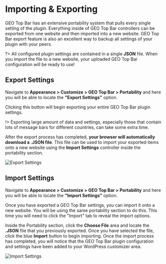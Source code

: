 # Importing & Exporting

GEO Top Bar has an extensive portability system that pulls every single setting of the plugin. Everything inside of GEO Top Bar controllers can be exported from one website and then imported into a new website. GEO Top Bar export feature is also an excellent way to backup all settings of your plugin with your peers. 

?> All configured plugin settings are contained in a single **JSON** file. When you import the file to a new website, your uploaded GEO Top Bar configuration will be ready to use!

## Export Settings

Navigate to **Appearance > Customize > GEO Top Bar > Portability** and here you will be able to locate the **"Export Settings"** option.

Clicking this button will begin exporting your entire GEO Top Bar plugin settings. 

!> Exporting large amount of data and settings, especially those that contain lots of message bars for different countries, can take some extra time.

After the export process has completed, **your browser will automatically download a .JSON file**. This file can be used to import your exported items onto a new website using the **Import Settings** controller inside the portability section.

![Export Settings](http://res.cloudinary.com/mypreview/image/upload/v1492177979/export-settings_n09gwz.png)

## Import Settings

Navigate to **Appearance > Customize > GEO Top Bar > Portability** and here you will be able to locate the **"Import Settings"** option.

Once you have exported a GEO Top Bar settings, you can import it onto a new website. You will be using the same portability section to do this. This time you will need to click the "Import" tab to reveal the import options.

Inside the Portability section, click the **Choose File** area and locate the **.JSON** file that you previously exported. Once you have selected the file, click the blue **Import** button to begin importing. Once the import process has completed, you will notice that the GEO Top Bar plugin configuration and settings have been added to your WordPress customizer area.

![Import Settings](http://res.cloudinary.com/mypreview/image/upload/v1492177980/import-settings_wyi42o.png)
